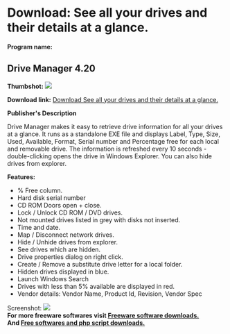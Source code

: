 # Download: See all your drives and their details at a glance.

**Program name:**

## Drive Manager 4.20

  
**Thumbshot:** ![](http://www.freewarefiles.com/screenshot/drivemngr400_md.jpg)   
  
**Download link:** [Download See all your drives and their details at a glance.](http://freesoftwares.boysofts.com/Drive-Manager_program_12014.html)  
  


**Publisher's Description**  
  


Drive Manager makes it easy to retrieve drive information for all your drives at a glance. It runs as a standalone EXE file and displays Label, Type, Size, Used, Available, Format, Serial number and Percentage free for each local and removable drive. The information is refreshed every 10 seconds - double-clicking opens the drive in Windows Explorer. You can also hide drives from explorer. 

**Features:**

  * % Free column. 
  * Hard disk serial number 
  * CD ROM Doors open + close. 
  * Lock / Unlock CD ROM / DVD drives. 
  * Not mounted drives listed in grey with disks not inserted. 
  * Time and date. 
  * Map / Disconnect network drives. 
  * Hide / Unhide drives from explorer. 
  * See drives which are hidden. 
  * Drive properties dialog on right click. 
  * Create / Remove a substitute drive letter for a local folder. 
  * Hidden drives displayed in blue. 
  * Launch Windows Search 
  * Drives with less than 5% available are displayed in red. 
  * Vendor details: Vendor Name, Product Id, Revision, Vendor Spec 

  
  
Screenshot: ![](http://www.freewarefiles.com/screenshot/drivemngr400.jpg)   
**For more freeware softwares visit [Freeware software downloads.](http://freesoftwares.boysofts.com/)**   
**And [Free softwares and php script downloads.](http://www.boysofts.com/)**
